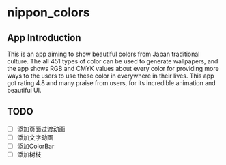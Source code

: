 # nippon_colors

## App Introduction
This is an app aiming to show beautiful colors from Japan traditional culture. The all 451 types of color can be used to generate wallpapers, and the app shows RGB and CMYK values about every color for providing more ways to the users to use these color in everywhere in their lives.  This app got rating 4.8 and many praise from users, for its incredible animation and beautiful UI.

## TODO
 - [ ] 添加页面过渡动画
 - [ ] 添加文字动画
 - [ ] 添加ColorBar
 - [ ] 添加树枝